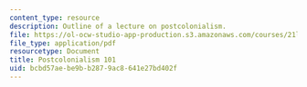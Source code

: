 ```yaml
---
content_type: resource
description: Outline of a lecture on postcolonialism.
file: https://ol-ocw-studio-app-production.s3.amazonaws.com/courses/21l-488-contemporary-literature-british-novels-now-spring-2007/bcbd57aebe9bb2879ac8641e27bd402f_postcolonialism.pdf
file_type: application/pdf
resourcetype: Document
title: Postcolonialism 101
uid: bcbd57ae-be9b-b287-9ac8-641e27bd402f
---
```

